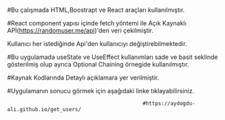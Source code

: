  
 
 #Bu çalışmada HTML,Boostrapt ve React araçları kullanılmıştır.

#React component yapısı içinde fetch yöntemi ile Açık Kaynaklı APİ(https://randomuser.me/api)'den veri çekilmiştir. 

Kullanıcı her istediğinde Api'den kullanıcıyı değiştirebilmektedir. 

#Bu uygulamada useState ve UseEffect kullanımları sade ve basit seklinde gösterilmiş olup ayrıca Optional Chaining örnegide kullanılmıştır.

#Kaynak Kodlarında Detaylı  açıklamara yer verilmiştir.

#Uygulamanın sonucu görmek için aşağıdaki linke tıklayabilirsiniz.
 
 
 
 
                                                #https://aydogdu-ali.github.io/get_users/
